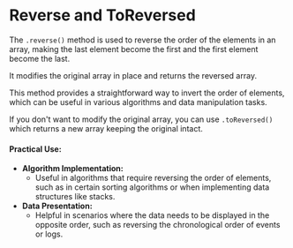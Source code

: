 Reverse and ToReversed
======================

The `.reverse()` method is used to reverse the order of the elements in an array, making the last element become the first and the first element become the last.

It modifies the original array in place and returns the reversed array.

This method provides a straightforward way to invert the order of elements, which can be useful in various algorithms and data manipulation tasks.

If you don't want to modify the original array, you can use `.toReversed()` which returns a new array keeping the original intact.

#### Practical Use:

*   **Algorithm Implementation:**
    *   Useful in algorithms that require reversing the order of elements, such as in certain sorting algorithms or when implementing data structures like stacks.
*   **Data Presentation:**
    *   Helpful in scenarios where the data needs to be displayed in the opposite order, such as reversing the chronological order of events or logs.